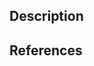 <!-- markdownlint-disable MD041 -->

## Description

<!-- Describe your changes -->

## References

<!-- References to issues or other pull requests -->
